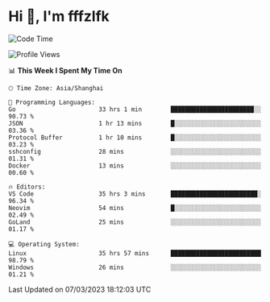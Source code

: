 # Hi 👋, I'm fffzlfk

<!--START_SECTION:waka-->
![Code Time](http://img.shields.io/badge/Code%20Time-94%20hrs%2024%20mins-blue)

![Profile Views](http://img.shields.io/badge/Profile%20Views-0-blue)

📊 **This Week I Spent My Time On** 

```text
🕑︎ Time Zone: Asia/Shanghai

💬 Programming Languages: 
Go                       33 hrs 1 min        ███████████████████████░░   90.73 % 
JSON                     1 hr 13 mins        █░░░░░░░░░░░░░░░░░░░░░░░░   03.36 % 
Protocol Buffer          1 hr 10 mins        █░░░░░░░░░░░░░░░░░░░░░░░░   03.23 % 
sshconfig                28 mins             ░░░░░░░░░░░░░░░░░░░░░░░░░   01.31 % 
Docker                   13 mins             ░░░░░░░░░░░░░░░░░░░░░░░░░   00.60 % 

🔥 Editors: 
VS Code                  35 hrs 3 mins       ████████████████████████░   96.34 % 
Neovim                   54 mins             █░░░░░░░░░░░░░░░░░░░░░░░░   02.49 % 
GoLand                   25 mins             ░░░░░░░░░░░░░░░░░░░░░░░░░   01.17 % 

💻 Operating System: 
Linux                    35 hrs 57 mins      █████████████████████████   98.79 % 
Windows                  26 mins             ░░░░░░░░░░░░░░░░░░░░░░░░░   01.21 % 
```


 Last Updated on 07/03/2023 18:12:03 UTC
<!--END_SECTION:waka-->
